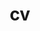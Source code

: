 ---
layout: cv
permalink: /Resume/
title: cv
nav: true
nav_order: 3
cv_pdf: gabrielalonresume.pdf
---